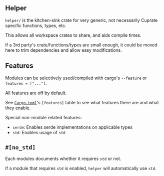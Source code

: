 ## Helper
`helper/` is the kitchen-sink crate for very generic, not necessarily Cuprate specific functions, types, etc.

This allows all workspace crates to share, and aids compile times.

If a 3rd party's crate/functions/types are small enough, it could be moved here to trim dependencies and allow easy modifications.

## Features
Modules can be selectively used/compiled with cargo's `--feature` or `features = ["..."]`.

All features are off by default.

See [`Cargo.toml`](Cargo.toml)'s `[features]` table to see what features there are and what they enable.

Special non-module related features:
- `serde`: Enables serde implementations on applicable types
- `std`: Enables usage of `std`

## `#[no_std]`
Each modules documents whether it requires `std` or not.

If a module that requires `std` is enabled, `helper` will automatically use `std`.